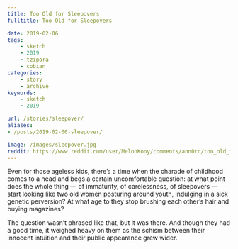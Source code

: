 ```yaml
---
title: Too Old for Sleepovers
fulltitle: Too Old for Sleepovers

date: 2019-02-06
tags:
    - sketch
    - 2019
    - tzipora
    - cobian
categories:
    - story
    - archive
keywords:
    - sketch
    - 2019

url: /stories/sleepover/
aliases:
- /posts/2019-02-06-sleepover/

image: /images/sleepover.jpg
reddit: https://www.reddit.com/user/MelonKony/comments/ann0rc/too_old_for_sleepovers/
---
```


Even for those ageless kids, there’s a time when the charade of childhood comes to a head and begs a certain uncomfortable question: at what point does the whole thing — of immaturity, of carelessness, of sleepovers — start looking like two old women posturing around youth, indulging in a sick genetic perversion? At what age to they stop brushing each other’s hair and buying magazines?

The question wasn’t phrased like that, but it was there. And though they had a good time, it weighed heavy on them as the schism between their innocent intuition and their public appearance grew wider.
